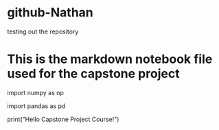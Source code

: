 # github-Nathan
testing out the repository


# This is the markdown notebook file used for the capstone project

import numpy as np

import pandas as pd

print("Hello Capstone Project Course!")
